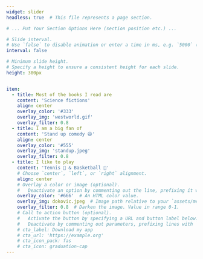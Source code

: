 ```yaml
---
widget: slider
headless: true  # This file represents a page section.

# ... Put Your Section Options Here (section position etc.) ...

# Slide interval.
# Use `false` to disable animation or enter a time in ms, e.g. `5000` (5s).
interval: false

# Minimum slide height.
# Specify a height to ensure a consistent height for each slide.
height: 300px


item:
  - title: Most of the books I read are
    content: 'Science fictions'
    align: center
    overlay_color: '#333'
    overlay_img: 'westworld.gif'
    overlay_filter: 0.8
  - title: I am a big fan of
    content: 'Stand up comedy 😄'
    align: center
    overlay_color: '#555'
    overlay_img: 'standup.jpeg'
    overlay_filter: 0.8
  - title: I like to play
    content: 'Tennis 🎾 & Basketball 🏀'
    # Choose `center`, `left`, or `right` alignment.
    align: center
    # Overlay a color or image (optional).
    #   Deactivate an option by commenting out the line, prefixing it with `#`.
    overlay_color: '#666'  # An HTML color value.
    overlay_img: dokovic.jpeg  # Image path relative to your `assets/media/` folder
    overlay_filter: 0.8  # Darken the image. Value in range 0-1.
    # Call to action button (optional).
    #   Activate the button by specifying a URL and button label below.
    #   Deactivate by commenting out parameters, prefixing lines with `#`.
    # cta_label: Download my app
    # cta_url: 'https://example.org'
    # cta_icon_pack: fas
    # cta_icon: graduation-cap
---
```

